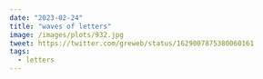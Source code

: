 ```yaml
---
date: "2023-02-24"
title: "waves of letters"
image: /images/plots/932.jpg
tweet: https://twitter.com/greweb/status/1629007875380060161
tags:
  - letters
---
```




